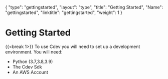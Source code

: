 {
    "type": "gettingstarted",
    "layout": "type",
    "title": "Getting Started",
    "Name": "gettingstarted",
    "linktitle": "gettingstarted",
    "weight": 1
}

# Getting Started
{{<break 1>}}
To use Cdev you will need to set up a development environment. You will need:
- Python (3.7,3.8,3.9)
- The Cdev Sdk
- An AWS Account



